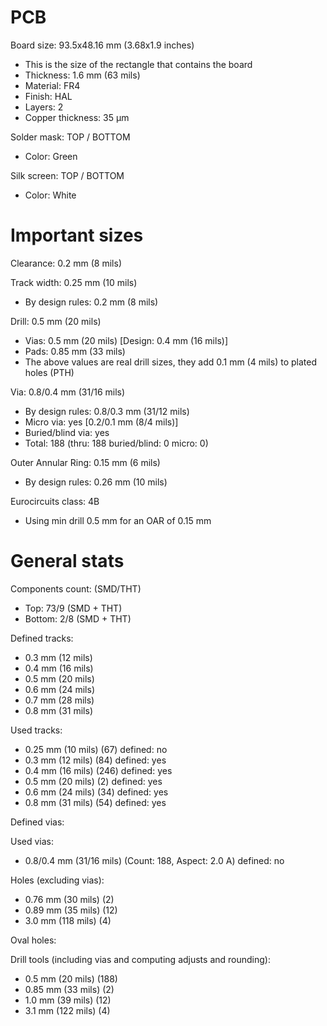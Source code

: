 # PCB

Board size: 93.5x48.16 mm (3.68x1.9 inches)

- This is the size of the rectangle that contains the board
- Thickness: 1.6 mm (63 mils)
- Material: FR4
- Finish: HAL
- Layers: 2
- Copper thickness: 35 µm

Solder mask: TOP / BOTTOM

- Color: Green

Silk screen: TOP / BOTTOM

- Color: White


# Important sizes

Clearance: 0.2 mm (8 mils)

Track width: 0.25 mm (10 mils)

- By design rules: 0.2 mm (8 mils)

Drill: 0.5 mm (20 mils)

- Vias: 0.5 mm (20 mils) [Design: 0.4 mm (16 mils)]
- Pads: 0.85 mm (33 mils)
- The above values are real drill sizes, they add 0.1 mm (4 mils) to plated holes (PTH)

Via: 0.8/0.4 mm (31/16 mils)

- By design rules: 0.8/0.3 mm (31/12 mils)
- Micro via: yes [0.2/0.1 mm (8/4 mils)]
- Buried/blind via: yes
- Total: 188 (thru: 188 buried/blind: 0 micro: 0)

Outer Annular Ring: 0.15 mm (6 mils)

- By design rules: 0.26 mm (10 mils)

Eurocircuits class: 4B
- Using min drill 0.5 mm for an OAR of 0.15 mm


# General stats

Components count: (SMD/THT)

- Top: 73/9 (SMD + THT)
- Bottom: 2/8 (SMD + THT)

Defined tracks:

- 0.3 mm (12 mils)
- 0.4 mm (16 mils)
- 0.5 mm (20 mils)
- 0.6 mm (24 mils)
- 0.7 mm (28 mils)
- 0.8 mm (31 mils)

Used tracks:

- 0.25 mm (10 mils) (67) defined: no
- 0.3 mm (12 mils) (84) defined: yes
- 0.4 mm (16 mils) (246) defined: yes
- 0.5 mm (20 mils) (2) defined: yes
- 0.6 mm (24 mils) (34) defined: yes
- 0.8 mm (31 mils) (54) defined: yes

Defined vias:


Used vias:

- 0.8/0.4 mm (31/16 mils) (Count: 188, Aspect: 2.0 A) defined: no

Holes (excluding vias):

- 0.76 mm (30 mils) (2)
- 0.89 mm (35 mils) (12)
- 3.0 mm (118 mils) (4)

Oval holes:


Drill tools (including vias and computing adjusts and rounding):

- 0.5 mm (20 mils) (188)
- 0.85 mm (33 mils) (2)
- 1.0 mm (39 mils) (12)
- 3.1 mm (122 mils) (4)




